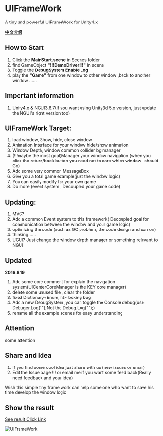 # UIFrameWork
A tiny and powerful UIFrameWork for Unity4.x

**[中文介绍](https://github.com/tinyantstudio/UIFrameWork/blob/master/ChineseReadMe.md)**

## How to Start

1. Click the **MainStart.scene** in Scenes folder
2. find GameObject **"!!!DemoDriver!!!"** in scene
3. Toggle the **DebugSystem Enable Log**
4. play the **"Game"** from one window to other window ,back to another window ......

## Important information
1. Unity4.x & NGUI3.6.7(If you want using Unity3d 5.x version, just update the NGUI's right version too)

## UIFrameWork Target:
1. load window, Show, hide, close window
2. Animation Interface for your window hide/show animation
3. Window Depth, window common collider bg manager
4. (!!!maybe the most goal)Manager your window navigation (when you click the return/back button you need not to care which window I should Go)
5. Add some very common MessageBox
6. Give you a total game example(just the window logic)
7. You can easily modify for your own game
8. Do more (event system , Decoupled your game code)


## Updating:
1. MVC? 
2. Add a common Event system to this framework( Decoupled goal for communication between the window and your game logic)
3. optimizing the code (such as GC problem, the code design and son on)
4. thinking......
5. UGUI? Just change the window depth manager or something relevant to NGUI

## Updated

**2016.8.19**

1. Add some core comment for explain the navigation system(UICenterCoreManager is the KEY core manager)
2. delete some unused file , clear the folder
3. fixed Dictionary<Enum,int> boxing bug
4. Add a new DebugSystem ,you can toggle the Console debug(use Debuger.Log("");Not the Debug.Log("");)
5. rename all the example scenes for easy understanding

## Attention

some attention


## Share and Idea
1. If you find some cool idea just share with us (new issues or email)
2. Edit the Issue page !!! or email me if you want some feed back(Really need feedback and your idea)

Wish this simple tiny frame work can help some one who want to save his time develop the window logic



## Show the result 

[See result Click Link](http://7xp9wk.com1.z0.glb.clouddn.com/UIFramework.gif)


![UIFrameWork](http://7xp9wk.com1.z0.glb.clouddn.com/UIFramework.gif)


